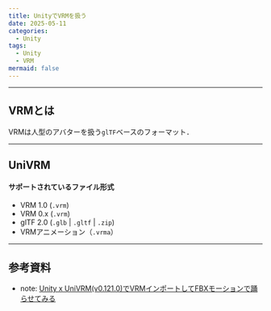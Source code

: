 ```yaml
---
title: UnityでVRMを扱う
date: 2025-05-11
categories:
  - Unity
tags:
  - Unity
  - VRM
mermaid: false
---
```




--- 
## VRMとは

VRMは人型のアバターを扱う`glTF`ベースのフォーマット．



---
## UniVRM


#### サポートされているファイル形式
- VRM 1.0 (`.vrm`)
- VRM 0.x (`.vrm`)
- glTF 2.0 (`.glb` | `.gltf` | `.zip`)
- VRMアニメーション（`.vrma`）


---
## 参考資料
- note: [Unity x UniVRM(v0.121.0)でVRMインポートしてFBXモーションで踊らせてみる](https://note.com/mega_gorilla/n/n3c74d1a8e00a)



<!-- Link -->
[github: vrm-c/UniVRM]: https://github.com/vrm-c/UniVRM
